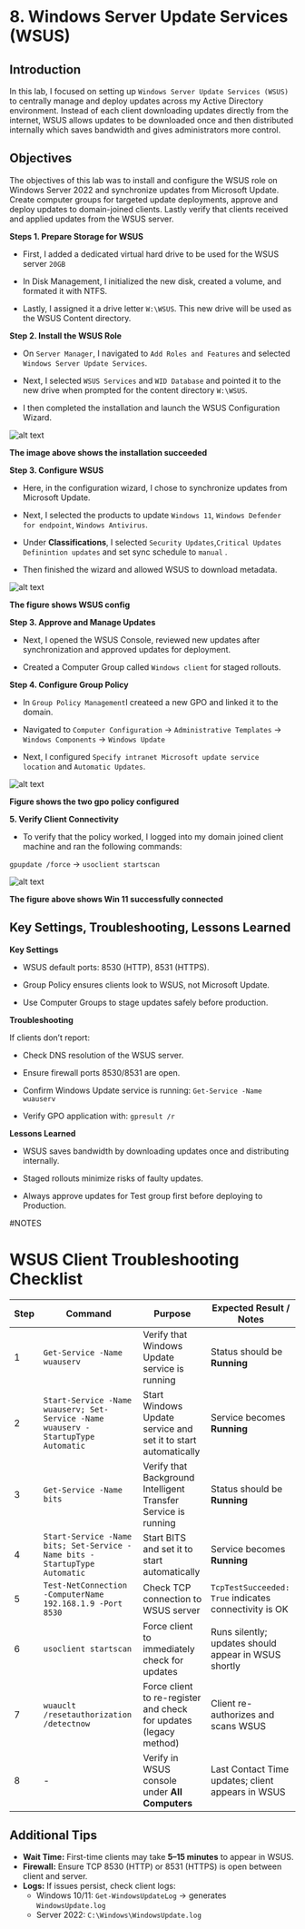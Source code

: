 # 8. Windows Server Update Services (WSUS)

## Introduction

In this lab, I  focused on setting up `Windows Server Update Services (WSUS)` to centrally manage and deploy updates across my Active Directory environment. Instead of each client downloading updates directly from the internet, WSUS allows updates to be downloaded once and then distributed internally which saves bandwidth and gives administrators more control.

## Objectives

The objectives of this lab was to install and configure the WSUS role on Windows Server 2022 and synchronize updates from Microsoft Update. Create computer groups for targeted update deployments, approve and deploy updates to domain-joined clients. Lastly verify that clients received and applied updates from the WSUS server.

**Steps 1. Prepare Storage for WSUS**

- First, I added a dedicated virtual hard drive to be used for the WSUS server `20GB`

- In Disk Management, I initialized the new disk, created a volume, and formated it with NTFS.

- Lastly, I assigned it a drive letter `W:\WSUS`. This new drive will be used as the WSUS Content directory.

**Step 2. Install the WSUS Role**

- On `Server Manager`, I navigated to `Add Roles and Features` and selected `Windows Server Update Services`.

- Next, I selected `WSUS Services` and `WID Database` and pointed it to the new drive when prompted for the content directory `W:\WSUS`.

- I then completed the installation and launch the WSUS Configuration Wizard.

![alt text](screenshots/WSUS-installed.png)

**The image above shows the installation succeeded**

**Step 3. Configure WSUS**

- Here, in the configuration wizard, I chose to synchronize updates from Microsoft Update.

- Next, I selected the products to update `Windows 11`, `Windows Defender for endpoint`, `Windows Antivirus`.

- Under **Classifications**, I selected `Security Updates`,`Critical Updates` `Definintion updates` and set sync schedule to `manual` .

- Then finished the wizard and allowed WSUS to download metadata.

![alt text](screenshots/WSUS-setup.png)

**The figure shows WSUS config**

**Step 3. Approve and Manage Updates**

- Next, I opened the WSUS Console, reviewed new updates after synchronization and approved updates for deployment.

- Created a Computer Group called `Windows client` for staged rollouts.

**Step 4. Configure Group Policy**

- In `Group Policy Management`I createed a new GPO and linked it to the domain.

- Navigated to `Computer Configuration` -> `Administrative Templates` -> `Windows Components` -> `Windows Update`

- Next, I configured `Specify intranet Microsoft update service location` and `Automatic Updates`.

![alt text](screenshots/gpo-policy.png)

**Figure shows the two gpo policy configured**

**5. Verify Client Connectivity**

- To verify that the policy worked, I logged into my domain joined client machine and ran the following commands:

`gpupdate /force` -> `usoclient startscan`

![alt text](screenshots/win11-added-to-wsus.png)

**The figure above shows Win 11 successfully connected**

## Key Settings, Troubleshooting, Lessons Learned

**Key Settings**

- WSUS default ports: 8530 (HTTP), 8531 (HTTPS).

- Group Policy ensures clients look to WSUS, not Microsoft Update.

- Use Computer Groups to stage updates safely before production.

**Troubleshooting**

If clients don’t report:

- Check DNS resolution of the WSUS server.

- Ensure firewall ports 8530/8531 are open.

- Confirm Windows Update service is running: `Get-Service -Name wuauserv`

- Verify GPO application with: `gpresult /r`

**Lessons Learned**

- WSUS saves bandwidth by downloading updates once and distributing internally.

- Staged rollouts minimize risks of faulty updates.

- Always approve updates for Test group first before deploying to Production.
 
 #NOTES
 
# WSUS Client Troubleshooting Checklist

| Step | Command | Purpose | Expected Result / Notes |
|------|---------|---------|------------------------|
| 1 | `Get-Service -Name wuauserv` | Verify that Windows Update service is running | Status should be **Running** |
| 2 | `Start-Service -Name wuauserv; Set-Service -Name wuauserv -StartupType Automatic` | Start Windows Update service and set it to start automatically | Service becomes **Running** |
| 3 | `Get-Service -Name bits` | Verify that Background Intelligent Transfer Service is running | Status should be **Running** |
| 4 | `Start-Service -Name bits; Set-Service -Name bits -StartupType Automatic` | Start BITS and set it to start automatically | Service becomes **Running** |
| 5 | `Test-NetConnection -ComputerName 192.168.1.9 -Port 8530` | Check TCP connection to WSUS server | `TcpTestSucceeded: True` indicates connectivity is OK |
| 6 | `usoclient startscan` | Force client to immediately check for updates | Runs silently; updates should appear in WSUS shortly |
| 7 | `wuauclt /resetauthorization /detectnow` | Force client to re-register and check for updates (legacy method) | Client re-authorizes and scans WSUS |
| 8 | - | Verify in WSUS console under **All Computers** | Last Contact Time updates; client appears in WSUS |

## Additional Tips
- **Wait Time:** First-time clients may take **5–15 minutes** to appear in WSUS.  
- **Firewall:** Ensure TCP 8530 (HTTP) or 8531 (HTTPS) is open between client and server.  
- **Logs:** If issues persist, check client logs:  
  - Windows 10/11: `Get-WindowsUpdateLog` -> generates `WindowsUpdate.log`  
  - Server 2022: `C:\Windows\WindowsUpdate.log`








